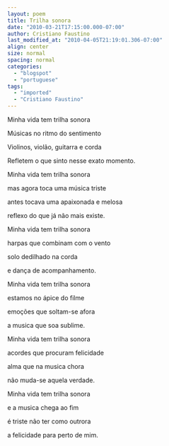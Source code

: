 ```yaml
---
layout: poem
title: Trilha sonora
date: "2010-03-21T17:15:00.000-07:00"
author: Cristiano Faustino
last_modified_at: "2010-04-05T21:19:01.306-07:00"
align: center
size: normal
spacing: normal
categories:
  - "blogspot"
  - "portuguese"
tags:
  - "imported"
  - "Cristiano Faustino"
---
```


Minha vida tem trilha sonora

Músicas no ritmo do sentimento

Violinos, violão, guitarra e corda

Refletem o que sinto nesse exato momento.

Minha vida tem trilha sonora

mas agora toca uma música triste

antes tocava uma apaixonada e melosa

reflexo do que já não mais existe.

Minha vida tem trilha sonora

harpas que combinam com o vento

solo dedilhado na corda

e dança de acompanhamento.

Minha vida tem trilha sonora

estamos no ápice do filme

emoções que soltam-se afora

a musica que soa sublime.

Minha vida tem trilha sonora

acordes que procuram felicidade

alma que na musica chora

não muda-se aquela verdade.

Minha vida tem trilha sonora

e a musica chega ao fim

é triste não ter como outrora

a felicidade para perto de mim.